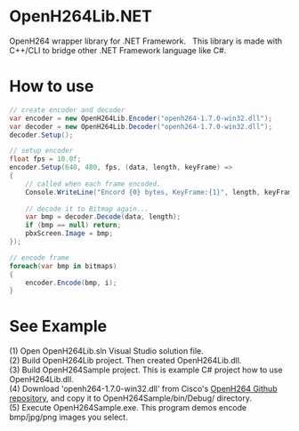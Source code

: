 # OpenH264Lib.NET
OpenH264 wrapper library for .NET Framework.  
This library is made with C++/CLI to bridge other .NET Framework language like C#.  

# How to use
```C#
// create encoder and decoder
var encoder = new OpenH264Lib.Encoder("openh264-1.7.0-win32.dll");
var decoder = new OpenH264Lib.Decoder("openh264-1.7.0-win32.dll");
decoder.Setup();

// setup encoder
float fps = 10.0f;
encoder.Setup(640, 480, fps, (data, length, keyFrame) =>
{
    // called when each frame encoded.
    Console.WriteLine("Encord {0} bytes, KeyFrame:{1}", length, keyFrame);
    
    // decode it to Bitmap again...
    var bmp = decoder.Decode(data, length);
    if (bmp == null) return;
    pbxScreen.Image = bmp;
});

// encode frame
foreach(var bmp in bitmaps)
{
    encoder.Encode(bmp, i);
}
```

# See Example
(1) Open OpenH264Lib.sln Visual Studio solution file.  
(2) Build OpenH264Lib project. Then created OpenH264Lib.dll.  
(3) Build OpenH264Sample project. This is example C# project how to use OpenH264Lib.dll.  
(4) Download 'openh264-1.7.0-win32.dll' from Cisco's [OpenH264 Github repository](https://github.com/cisco/openh264/releases),
and copy it to OpenH264Sample/bin/Debug/ directory.  
(5) Execute OpenH264Sample.exe. This program demos encode bmp/jpg/png images you select.

